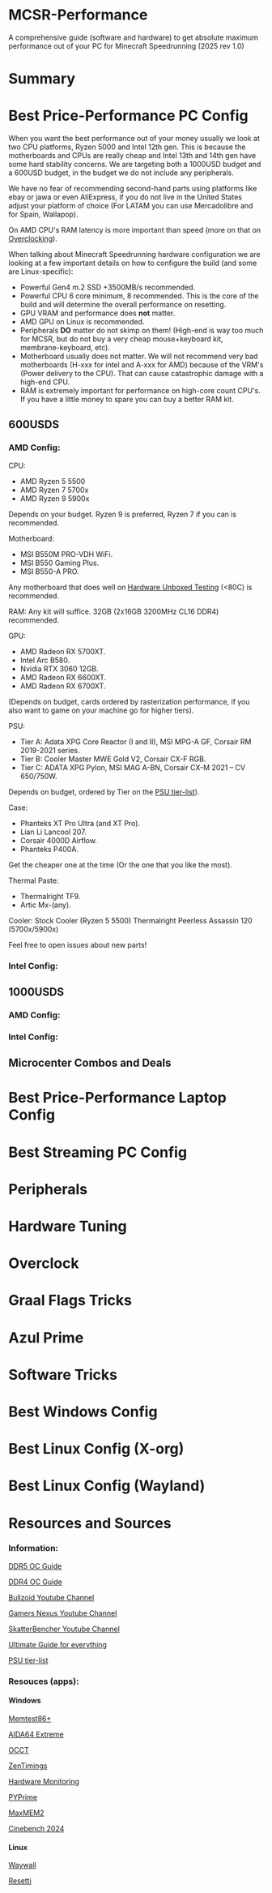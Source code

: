 # MCSR-Performance
A comprehensive guide (software and hardware) to get absolute maximum performance out of your PC for Minecraft Speedrunning (2025 rev 1.0)

# Summary


# Best Price-Performance PC Config

When you want the best performance out of your money usually we look at two CPU platforms, Ryzen 5000 and Intel 12th gen. This is because the motherboards and CPUs are really cheap and Intel 13th and 14th gen have some hard stability concerns. We are targeting both a 1000USD budget and a 600USD budget, in the budget we do not include any peripherals.

We have no fear of recommending second-hand parts using platforms like ebay or jawa or even AliExpress, if you do not live in the United States adjust your platform of choice (For LATAM you can use Mercadolibre and for Spain, Wallapop).

On AMD CPU's RAM latency is more important than speed (more on that on [Overclocking](#Overclock)).

When talking about Minecraft Speedrunning hardware configuration we are looking at a few important details on how to configure the build (and some are Linux-specific):
 - Powerful Gen4 m.2 SSD +3500MB/s recommended.
 - Powerful CPU 6 core minimum, 8 recommended. This is the core of the build and will determine the overall performance on resetting.
 - GPU VRAM and performance does **not** matter.
 - AMD GPU on Linux is recommended.
 - Peripherals **DO** matter do not skimp on them! (High-end is way too much for MCSR, but do not buy a very cheap mouse+keyboard kit, membrane-keyboard, etc).
 - Motherboard usually does not matter. We will not recommend very bad motherboards (H-xxx for intel and A-xxx for AMD) because of the VRM's (Power delivery to the CPU). That can cause catastrophic damage with a high-end CPU.
 - RAM is extremely important for performance on high-core count CPU's. If you have a little money to spare you can buy a better RAM kit.

## 600USDS
### AMD Config:

CPU:
- AMD Ryzen 5 5500
- AMD Ryzen 7 5700x
- AMD Ryzen 9 5900x

Depends on your budget. Ryzen 9 is preferred, Ryzen 7 if you can is recommended.

Motherboard: 
- MSI B550M PRO-VDH WiFi.
- MSI B550 Gaming Plus.
- MSI B550-A PRO.

Any motherboard that does well on [Hardware Unboxed Testing](https://www.youtube.com/watch?v=JxczZChFaZI) (<80C) is recommended.

RAM: Any kit will suffice. 32GB (2x16GB 3200MHz CL16 DDR4) recommended.

GPU: 
- AMD Radeon RX 5700XT.
- Intel Arc B580.
- Nvidia RTX 3060 12GB.
- AMD Radeon RX 6600XT.
- AMD Radeon RX 6700XT.

(Depends on budget, cards ordered by rasterization performance, if you also want to game on your machine go for higher tiers).

PSU: 
- Tier A: Adata XPG Core Reactor (I and II), MSI MPG-A GF, Corsair RM 2019-2021 series.
- Tier B: Cooler Master MWE Gold V2, Corsair CX-F RGB.
- Tier C: ADATA XPG Pylon, MSI MAG A-BN, Corsair CX-M 2021 – CV 650/750W.

Depends on budget, ordered by Tier on the [PSU tier-list](https://cultists.network/140/psu-tier-list/)).

Case: 
- Phanteks XT Pro Ultra (and XT Pro).
- Lian Li Lancool 207.
- Corsair 4000D Airflow.
- Phanteks P400A.

Get the cheaper one at the time (Or the one that you like the most).

Thermal Paste: 
- Thermalright TF9.
- Artic Mx-(any).

Cooler: Stock Cooler (Ryzen 5 5500) Thermalright Peerless Assassin 120 (5700x/5900x)

Feel free to open issues about new parts!

### Intel Config:

## 1000USDS
### AMD Config:

### Intel Config:

## Microcenter Combos and Deals

# Best Price-Performance Laptop Config

# Best Streaming PC Config

# Peripherals

# Hardware Tuning

# Overclock

# Graal Flags Tricks

# Azul Prime

# Software Tricks

# Best Windows Config

# Best Linux Config (X-org)

# Best Linux Config (Wayland)

# Resources and Sources

### Information:

[DDR5 OC Guide](https://www.overclockers.com/ddr5-overclocking-guide/)

[DDR4 OC Guide](https://github.com/integralfx/MemTestHelper)

[Bullzoid Youtube Channel](https://www.youtube.com/@ActuallyHardcoreOverclocking)

[Gamers Nexus Youtube Channel](https://www.youtube.com/@GamersNexus)

[SkatterBencher Youtube Channel](https://www.youtube.com/@SkatterBencher)

[Ultimate Guide for everything](https://youtu.be/Ir8_vgbsTsM)

[PSU tier-list](https://cultists.network/140/psu-tier-list/)

### Resouces (apps):

#### Windows
[Memtest86+](https://memtest.org/)

[AIDA64 Extreme](https://www.aida64.com/downloads)

[OCCT](https://www.ocbase.com/)

[ZenTimings](https://zentimings.com/)

[Hardware Monitoring](https://www.cpuid.com/softwares/hwmonitor.html)

[PYPrime](https://github.com/monabuntur/PYPrime-2.x)

[MaxMEM2](https://www.softpedia.com/get/System/Benchmarks/MaxxMEM2.shtml)

[Cinebench 2024](https://www.maxon.net/en/downloads/cinebench-2024-downloads)

#### Linux
[Waywall](https://github.com/tesselslate/waywall)

[Resetti](https://github.com/tesselslate/resetti)
